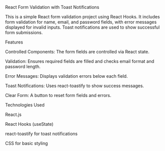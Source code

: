 React Form Validation with Toast Notifications

This is a simple React form validation project using React Hooks. It includes form validation for name, email, and password fields, with error messages displayed for invalid inputs. Toast notifications are used to show successful form submissions.

Features

Controlled Components: The form fields are controlled via React state.

Validation: Ensures required fields are filled and checks email format and password length.

Error Messages: Displays validation errors below each field.

Toast Notifications: Uses react-toastify to show success messages.

Clear Form: A button to reset form fields and errors.

Technologies Used

React.js

React Hooks (useState)

react-toastify for toast notifications

CSS for basic styling